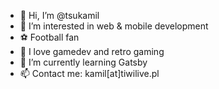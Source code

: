 - 👋 Hi, I’m @tsukamil
- 👀 I’m interested in web & mobile development
- ⚽ Football fan
- 💞️ I love gamedev and retro gaming
- 🌱 I’m currently learning Gatsby
- 📫 Contact me: kamil[at]tiwilive.pl

<!---
tsukamil/tsukamil is a ✨ special ✨ repository because its `README.md` (this file) appears on your GitHub profile.
You can click the Preview link to take a look at your changes.
--->
